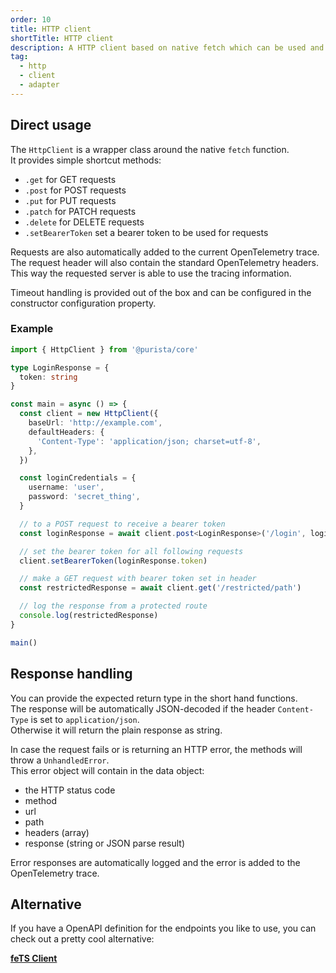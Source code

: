 ```yaml
---
order: 10
title: HTTP client
shortTitle: HTTP client
description: A HTTP client based on native fetch which can be used and extended in a simple way.
tag:
  - http
  - client
  - adapter
---
```


## Direct usage

The `HttpClient` is a wrapper class around the native `fetch` function.  
It provides simple shortcut methods:

- `.get` for GET requests
- `.post` for POST requests
- `.put` for PUT requests
- `.patch` for PATCH requests
- `.delete` for DELETE requests
- `.setBearerToken` set a bearer token to be used for requests

Requests are also automatically added to the current OpenTelemetry trace.  
The request header will also contain the standard OpenTelemetry headers. This way the requested server is able to use the tracing information.

Timeout handling is provided out of the box and can be configured in the constructor configuration property.

### Example

```typescript
import { HttpClient } from '@purista/core'

type LoginResponse = {
  token: string
}

const main = async () => {
  const client = new HttpClient({
    baseUrl: 'http://example.com',
    defaultHeaders: {
      'Content-Type': 'application/json; charset=utf-8',
    },
  })

  const loginCredentials = {
    username: 'user',
    password: 'secret_thing',
  }

  // to a POST request to receive a bearer token
  const loginResponse = await client.post<LoginResponse>('/login', loginCredentials)

  // set the bearer token for all following requests
  client.setBearerToken(loginResponse.token)

  // make a GET request with bearer token set in header
  const restrictedResponse = await client.get('/restricted/path')

  // log the response from a protected route
  console.log(restrictedResponse)
}

main()
```

## Response handling

You can provide the expected return type in the short hand functions.  
The response will be automatically JSON-decoded if the header `Content-Type` is set to `application/json`.  
Otherwise it will return the plain response as string.

In case the request fails or is returning an HTTP error, the methods will throw a `UnhandledError`.  
This error object will contain in the data object:

- the HTTP status code
- method
- url
- path
- headers (array)
- response (string or JSON parse result)

Error responses are automatically logged and the error is added to the OpenTelemetry trace.

## Alternative

If you have a OpenAPI definition for the endpoints you like to use, you can check out a pretty cool alternative:

**[feTS Client](https://the-guild.dev/openapi/fets/client/quick-start)**
